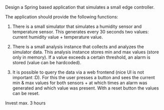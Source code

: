 Design a Spring based application that simulates a small edge controller.

 

The application should provide the following functions:

 

1) There is a small simulator that simulates a humidity sensor and temperature sensor. This generates every 30 seconds two values: current humidity value + temperature value.

2) There is a small analysis instance that collects and analyzes the simulator data. This analysis instance stores min and max values (store only in memory). If a value exceeds a certain threshold, an alarm is stored (value can be hardcoded).

3) It is possible to query the data via a web frontend (nice UI is not important :D). For this the user presses a button and sees the current min & max values for both sensors + at which times an alarm was generated and which value was present. With a reset button the values can be reset.

 

Invest max. 3 hours